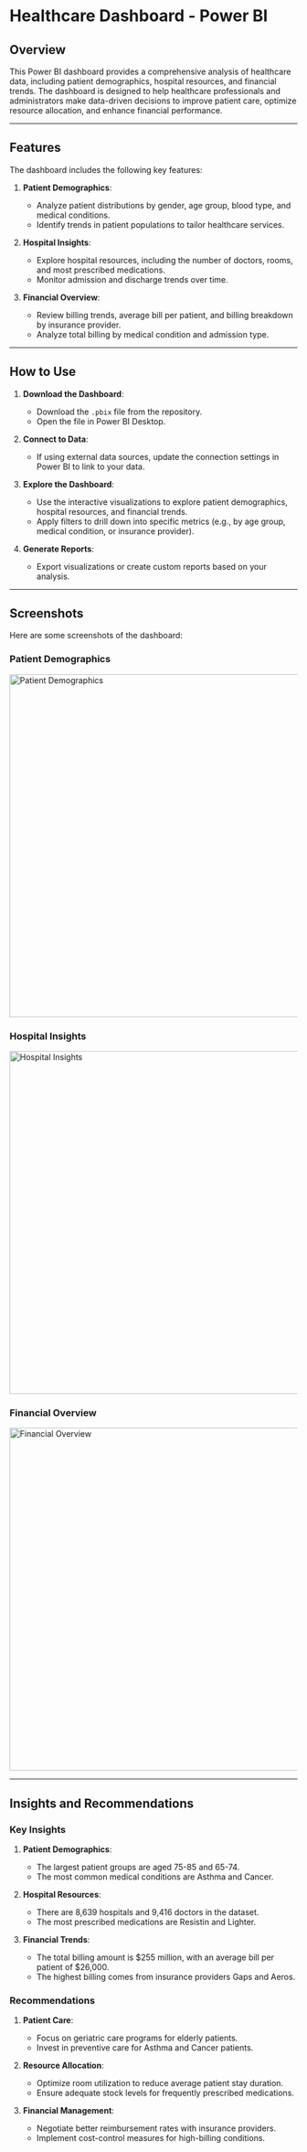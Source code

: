 # Healthcare Dashboard - Power BI

## Overview
This Power BI dashboard provides a comprehensive analysis of healthcare data, including patient demographics, hospital resources, and financial trends. The dashboard is designed to help healthcare professionals and administrators make data-driven decisions to improve patient care, optimize resource allocation, and enhance financial performance.

---

## Features
The dashboard includes the following key features:
1. **Patient Demographics**:
   - Analyze patient distributions by gender, age group, blood type, and medical conditions.
   - Identify trends in patient populations to tailor healthcare services.

2. **Hospital Insights**:
   - Explore hospital resources, including the number of doctors, rooms, and most prescribed medications.
   - Monitor admission and discharge trends over time.

3. **Financial Overview**:
   - Review billing trends, average bill per patient, and billing breakdown by insurance provider.
   - Analyze total billing by medical condition and admission type.

---

## How to Use
1. **Download the Dashboard**:
   - Download the `.pbix` file from the repository.
   - Open the file in Power BI Desktop.

2. **Connect to Data**:
   - If using external data sources, update the connection settings in Power BI to link to your data.

3. **Explore the Dashboard**:
   - Use the interactive visualizations to explore patient demographics, hospital resources, and financial trends.
   - Apply filters to drill down into specific metrics (e.g., by age group, medical condition, or insurance provider).

4. **Generate Reports**:
   - Export visualizations or create custom reports based on your analysis.

---

## Screenshots
Here are some screenshots of the dashboard:

### Patient Demographics
<img src="https://github.com/user-attachments/assets/f7342b87-2223-4496-a71f-defdee823294" alt="Patient Demographics" width="600">

### Hospital Insights
<img src="https://github.com/user-attachments/assets/670b00c5-f2e7-42b6-9dbc-55fdeb0362e9" alt="Hospital Insights" width="600">

### Financial Overview
<img src="https://github.com/user-attachments/assets/99cf6a61-af1f-4322-82be-3a08b4fe8efc" alt="Financial Overview" width="600">

---

## Insights and Recommendations
### Key Insights
1. **Patient Demographics**:
   - The largest patient groups are aged 75-85 and 65-74.
   - The most common medical conditions are Asthma and Cancer.

2. **Hospital Resources**:
   - There are 8,639 hospitals and 9,416 doctors in the dataset.
   - The most prescribed medications are Resistin and Lighter.

3. **Financial Trends**:
   - The total billing amount is $255 million, with an average bill per patient of $26,000.
   - The highest billing comes from insurance providers Gaps and Aeros.

### Recommendations
1. **Patient Care**:
   - Focus on geriatric care programs for elderly patients.
   - Invest in preventive care for Asthma and Cancer patients.

2. **Resource Allocation**:
   - Optimize room utilization to reduce average patient stay duration.
   - Ensure adequate stock levels for frequently prescribed medications.

3. **Financial Management**:
   - Negotiate better reimbursement rates with insurance providers.
   - Implement cost-control measures for high-billing conditions.

